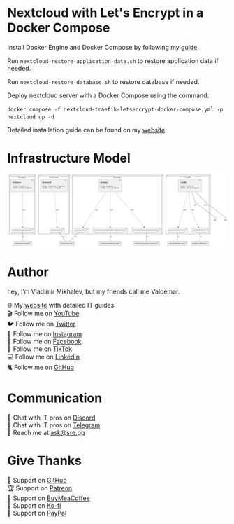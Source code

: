 # Nextcloud with Let's Encrypt in a Docker Compose

Install Docker Engine and Docker Compose by following my [guide](https://www.heyvaldemar.com/install-docker-engine-and-docker-compose-on-ubuntu-server/).

Run `nextcloud-restore-application-data.sh` to restore application data if needed.

Run `nextcloud-restore-database.sh` to restore database if needed.

Deploy nextcloud server with a Docker Compose using the command:

`docker compose -f nextcloud-traefik-letsencrypt-docker-compose.yml -p nextcloud up -d`

Detailed installation guide can be found on my [website](https://www.heyvaldemar.com/install-nextcloud-with-docker-compose/).

# Infrastructure Model
![Infrastructure model](.infragenie/infrastructure_model.png)

# Author
hey, I’m Vladimir Mikhalev, but my friends call me Valdemar.

🌐 My [website](https://www.heyvaldemar.com/) with detailed IT guides\
🎬 Follow me on [YouTube](https://www.youtube.com/channel/UCf85kQ0u1sYTTTyKVpxrlyQ?sub_confirmation=1)\
🐦 Follow me on [Twitter](https://twitter.com/heyValdemar)\
🎨 Follow me on [Instagram](https://www.instagram.com/heyvaldemar/)\
🎸 Follow me on [Facebook](https://www.facebook.com/heyValdemarFB/)\
🎥 Follow me on [TikTok](https://www.tiktok.com/@heyvaldemar)\
💻 Follow me on [LinkedIn](https://www.linkedin.com/in/heyvaldemar/)\
🐈 Follow me on [GitHub](https://github.com/heyvaldemar)

# Communication
👾 Chat with IT pros on [Discord](https://discord.com/invite/D7fGMYjdR9)\
🚀 Chat with IT pros on [Telegram](https://t.me/heyValdemarCOMchat)\
📧 Reach me at ask@sre.gg

# Give Thanks
💎 Support on [GitHub](https://github.com/sponsors/heyValdemar)\
🏆 Support on [Patreon](https://www.patreon.com/heyValdemar)\
🥤 Support on [BuyMeaCoffee](https://www.buymeacoffee.com/heyValdemar)\
🍪 Support on [Ko-fi](https://ko-fi.com/heyValdemar)\
💖 Support on [PayPal](https://www.paypal.com/paypalme/heyValdemarCOM)
